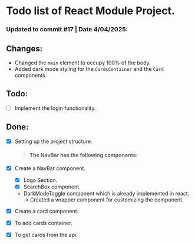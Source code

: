 # Todo list of React Module Project.

### Updated to commit #17 | Date 4/04/2025:

## Changes:

-   Changed the `main` element to occupy 100% of the body.
-   Added dark mode styling for the `CardsContainer` and the `Card` components.

## Todo:

-   [ ] Implement the login functionality.

## Done:

-   [x] Setting up the project structure.

    > #### The NavBar has the following components:

-   [x] Create a NavBar component.

    -   [x] Logo Section.
    -   [x] SearchBox component.
    -   DarkModeToggle component which is already implemented in react. -> Created a wrapper component for customizing the component.

-   [x] Create a card component.

-   [x] To add cards container.
-   [x] To get cards from the api.
